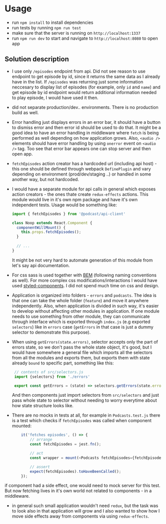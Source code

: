 # Usage #

 - run `npm install` to install dependencies
 - run tests by running `npm run test`
 - make sure that the server is running on `http://localhost:1337`
 - run `npm run dev` to start and navigate to `http://localhost:8080` to open app

## Solution description

- I use only `/episodes` endpoint from api. Did not see reason to use endpoint to get episode by id, since it returns the same data as I already have in the list. If `/episodes` was returning just some information neccesary to display list of episodes (for example, only `id` and `name`) and get episode by id endpoint would return additional information needed to play episode, I would have used it then.

- did not separate production/dev.. environments. There is no production build as well.

- Error handling just displays errors in an error bar, it should have a button to dismiss error and then error id should be 
used to do that. It might be a good idea to have an error handling in middleware where `fetch` is being performed as well depending on how application grows. Also, `<audio />` elements should have error handling by using `onerror` event on `<audio />` tag. Too see that error bar appears one can stop server and then open app.

- `fetchEpisodes` action creator has a hardcoded url (including api host) - this one should be defined through webpack `DefinePlugin` and vary depending on environment (prod/dev/staging ..) or handled in some another way, but not hardcoded.

- I would have a separate module for api calls in general which exposes action creators - the ones thate create `redux-effects` actions. This module would live in it's own npm package and have it's own independent tests. Usage would be something like:

  ```js
  import { fetchEpisodes } from '@podcast/api-client'
  
  class Noop extends React.Component {
    componentWillMount() {
      this.props.fetchEpisodes();
    }
    
    // ...
  }
  ```
  
  It might be not very hard to automate generation of this module from let's say api documentation.
  
 - For css sass is used together with [BEM](http://getbem.com/) (following naming conventions as well). For more complex css modifications/interactions I would have used [styled-components](https://github.com/styled-components/styled-components). I did not spend much time on css and design.
  
 - Application is organized into folders - `errors` and `podcasts`. The idea is that one can take the whole folder (`feature`) and move it anywhere independently. Also, when application is divided in such way, it's easier to develop without affecting other modules in application. If one module needs to use something from other module, they can communicate through interface which is exported through `index.js` (e.g exported `selectors`) like in `errors` case (`getErrors` in that case is just a dummy selector to demonstrate this purpose).

 - When using `getErrors(state.errors)`, selector accepts only the part of errors state, so we don't pass the whole state object, it's  good, but I would have somewhere a general file which imports all the selectors from all the modules and exports them, but exports        them with state already `bound` to specific part, something like this:
 
   ```js
    // contents of src/selectors.js
    import {selectors} from './errors'

    export const getErrors = (state) => selectors.getErrors(state.errors);
   ```
   
   And then components just import selectors from `src/selectors` and just pass whole state to selector without needing to worry  everytime about how state structure looks like.
  
  - There are no mocks in tests at all, for example in `Podcasts.test.js` there is a test which checks if `fetchEpisodes` was called when component mounted:

    ```js
        it('fetches episodes', () => {
            // arrange
            const fetchEpisodes = jest.fn();

            // act
            const wrapper = mount(<Podcasts fetchEpisodes={fetchEpisodes} />);

            // assert
            expect(fetchEpisodes).toHaveBeenCalled();
        });
    ```
  
   if component had a side effect, one would need to mock server for this test. But now fetching lives in it's own world not related to components - in a middleware.
  
  - in general such small application wouldn't need `redux`, but the task was to look also in that application will grow and I also wanted to show how I move side effects away from components via using `redux-effects`.
